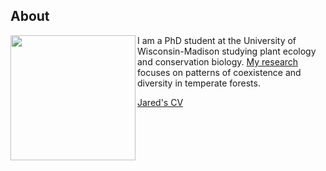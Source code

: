 ## About

<img src="https://jaredjbeck.github.io/jared_spp_2014_photo.jpg"  align="left" width="200">

I am a PhD student at the University of Wisconsin-Madison studying plant ecology and conservation biology. [My research](/coexistence.md) focuses on patterns of coexistence and diversity in temperate forests.

[Jared's CV]()
